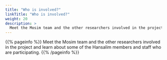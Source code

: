 ```yaml
---
title: "Who is involved?"
linkTitle: "Who is involved?"
weight: 20
description: >
  Meet the Mosim team and the other researchers involved in the project and learn about some of the Hansalim members and staff who are participating.
---
```


{{% pageinfo %}}
Meet the Mosim team and the other researchers involved in the project and learn about some of the Hansalim members and staff who are participating.
{{% /pageinfo %}}

